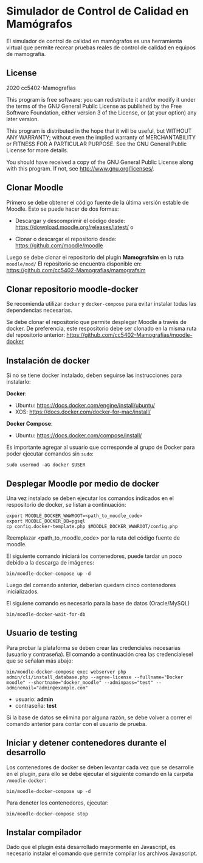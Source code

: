 # Simulador de Control de Calidad en Mamógrafos #

El simulador de control de calidad en mamógrafos es una herramienta virtual que permite recrear pruebas reales de control de calidad en equipos de mamografía.



## License ##

2020 cc5402-Mamografías

This program is free software: you can redistribute it and/or modify it under
the terms of the GNU General Public License as published by the Free Software
Foundation, either version 3 of the License, or (at your option) any later
version.

This program is distributed in the hope that it will be useful, but WITHOUT ANY
WARRANTY; without even the implied warranty of MERCHANTABILITY or FITNESS FOR A
PARTICULAR PURPOSE.  See the GNU General Public License for more details.

You should have received a copy of the GNU General Public License along with
this program.  If not, see <http://www.gnu.org/licenses/>.

## Clonar Moodle

Primero se debe obtener el código fuente de la última versión estable de Moodle. Esto se puede hacer de dos formas:

- Descargar y descomprimir el código desde: https://download.moodle.org/releases/latest/ o

- Clonar o descargar el repositorio desde: https://github.com/moodle/moodle

Luego se debe clonar el repositorio del plugin __Mamografsim__ en la ruta `moodle/mod/` El repositorio se encuentra disponible en: https://github.com/cc5402-Mamografias/mamografsim

## Clonar repositorio moodle-docker

Se recomienda utilizar `docker` y `docker-compose` para evitar instalar todas las dependencias necesarias.

Se debe clonar el repositorio que permite desplegar Moodle a través de docker. De preferencia, este respositorio debe ser clonado en la misma ruta del repositorio anterior: https://github.com/cc5402-Mamografias/moodle-docker


## Instalación de docker

 Si no se tiene docker instalado, deben seguirse las instrucciones para instalarlo:

__Docker__:

- Ubuntu: https://docs.docker.com/engine/install/ubuntu/
- XOS: https://docs.docker.com/docker-for-mac/install/

__Docker Compose__:

- Ubuntu: https://docs.docker.com/compose/install/

Es importante agregar al usuario que corresponde al grupo de Docker para poder ejecutar comandos sin `sudo`:
```
sudo usermod -aG docker $USER
```

## Desplegar Moodle por medio de docker


Una vez instalado se deben ejecutar los comandos indicados en el respositorio de docker, se listan a continuación:
```
export MOODLE_DOCKER_WWWROOT=<path_to_moodle_code>
export MOODLE_DOCKER_DB=pgsql
cp config.docker-template.php $MOODLE_DOCKER_WWWROOT/config.php
```
Reemplazar <path_to_moodle_code> por la ruta del código fuente de moodle.


El siguiente comando iniciará los contenedores, puede tardar un poco debido a la descarga de imágenes:
```
bin/moodle-docker-compose up -d
```
Luego del comando anterior, deberían quedarn cinco contenedores inicializados.

El siguiene comando es necesario para la base de datos (Oracle/MySQL)
```
bin/moodle-docker-wait-for-db
```

## Usuario de testing

Para probar la plataforma se deben crear las credenciales necesarias (usuario y contraseña). El comando a continuación crea las credencialesel que se señalan más abajo:

```
bin/moodle-docker-compose exec webserver php admin/cli/install_database.php --agree-license --fullname="Docker moodle" --shortname="docker_moodle" --adminpass="test" --adminemail="admin@example.com"
```
- usuario: __admin__
- contraseña: __test__

Si la base de datos se elimina por alguna razón, se debe volver a correr el comando anterior para contar con el usuario de prueba.


## Iniciar y detener contenedores durante el desarrollo

Los contenedores de docker se deben levantar cada vez que se desarrolle en el plugin, para ello se debe ejecutar el siguiente comando en la carpeta `/moodle-docker`:
```
bin/moodle-docker-compose up -d
```

Para deneter los contenedores, ejecutar:
```
bin/moodle-docker-compose stop
```

## Instalar compilador

Dado que el plugin está desarrollado mayormente en Javascript, es necesario instalar el comando que permite compilar los archivos Javascript.

